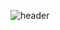 ![header](https://capsule-render.vercel.app/api?type=cylinder&color=auto&height=50&section=header&text=😮Yo!%20Nice%20to%20see%20you!&fontSize=60&animation=twinkling)
